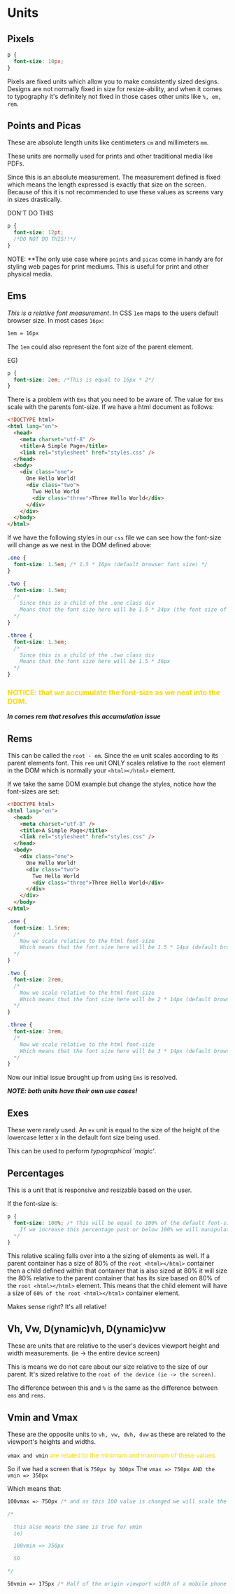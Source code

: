 # Units

## Pixels

```css
p {
  font-size: 10px;
}
```

Pixels are fixed units which allow you to make consistently sized designs. Designs are not normally fixed in size for resize-ability, and when it comes to typography it's definitely not fixed in those cases other units like `%, em, rem`.

## Points and Picas

These are absolute length units like centimeters `cm` and millimeters `mm`.

These units are normally used for prints and other traditional media like PDFs.

Since this is an absolute measurement. The measurement defined is fixed which means the length expressed is exactly that size on the screen. Because of this it is not recommended to use these values as screens vary in sizes drastically.

DON'T DO THIS

```css
p {
  font-size: 12pt;
  /*DO NOT DO THIS!!*/
}
```

NOTE: \*\*The only use case where `points` and `picas` come in handy are for styling web pages for print mediums. This is useful for print and other physical media.

## Ems

_This is a relative font measurement_. In CSS `1em` maps to the users default browser size. In most cases `16px`:

```css
1em = 16px
```

The `1em` could also represent the font size of the parent element.

EG)

```css
p {
  font-size: 2em; /*This is equal to 16px * 2*/
}
```

There is a problem with `Ems` that you need to be aware of. The value for `Ems` scale with the parents font-size. If we have a html document as follows:

```html
<!DOCTYPE html>
<html lang="en">
  <head>
    <meta charset="utf-8" />
    <title>A Simple Page</title>
    <link rel="stylesheet" href="styles.css" />
  </head>
  <body>
    <div class="one">
      One Hello World!
      <div class="two">
        Two Hello World
        <div class="three">Three Hello World</div>
      </div>
    </div>
  </body>
</html>
```

If we have the following styles in our `css` file we can see how the font-size will change as we nest in the DOM defined above:

```css
.one {
  font-size: 1.5em; /* 1.5 * 16px (default browser font size) */
}

.two {
  font-size: 1.5em;
  /* 
    Since this is a child of the .one class div
    Means that the font size here will be 1.5 * 24px (the font size of .one)
  */
}

.three {
  font-size: 1.5em;
  /* 
    Since this is a child of the .two class div
    Means that the font size here will be 1.5 * 36px
  */
}
```

### **<font color=gold>NOTICE: that we accumulate the font-size as we nest into the DOM.</font>**

**_In comes rem that resolves this accumulation issue_**

## Rems

This can be called the `root - em`. Since the `em` unit scales according to its parent elements font. This `rem` unit ONLY scales relative to the `root` element in the DOM which is normally your `<html></html>` element.

If we take the same DOM example but change the styles, notice how the font-sizes are set:

```html
<!DOCTYPE html>
<html lang="en">
  <head>
    <meta charset="utf-8" />
    <title>A Simple Page</title>
    <link rel="stylesheet" href="styles.css" />
  </head>
  <body>
    <div class="one">
      One Hello World!
      <div class="two">
        Two Hello World
        <div class="three">Three Hello World</div>
      </div>
    </div>
  </body>
</html>
```

```css
.one {
  font-size: 1.5rem;
  /* 
    Now we scale relative to the html font-size
    Which means that the font size here will be 1.5 * 14px (default browser or html set font-size)    
  */
}

.two {
  font-size: 2rem;
  /* 
    Now we scale relative to the html font-size
    Which means that the font size here will be 2 * 14px (default browser or html set font-size)
  */
}

.three {
  font-size: 3rem;
  /* 
    Now we scale relative to the html font-size
    Which means that the font size here will be 3 * 14px (default browser or html set font-size)
  */
}
```

Now our initial issue brought up from using `Ems` is resolved.

**_NOTE: both units have their own use cases!_**

## Exes

These were rarely used. An `ex` unit is equal to the size of the height of the lowercase letter x in the default font size being used.

This can be used to perform _typographical 'magic'_.

## Percentages

This is a unit that is responsive and resizable based on the user.

If the font-size is:

```css
p {
  font-size: 100%; /* This will be equal to 100% of the default font-size settings on the users browser. 
    If we increase this percentage past or below 100% we will manipulate the size of the text relatively
  */
}
```

This relative scaling falls over into a the sizing of elements as well. If a parent container has a size of 80% of the `root <html></html>` container then a child defined within that container that is also sized at 80% it will size the 80% relative to the parent container that has its size based on 80% of the `root <html></html>` element. This means that the child element will have a size of `60% of the root <html></html>` container element. 

Makes sense right? It's all relative! 

## Vh, Vw, D(ynamic)vh, D(ynamic)vw

These are units that are relative to the user's devices viewport height and width measurements. (ie -> the entire device screen)

This is means we do not care about our size relative to the size of our parent. It's sized relative to the `root of the device (ie -> the screen)`.

The difference between this and `%` is the same as the difference between `ems` and `rems`.

## Vmin and Vmax

These are the opposite units to `vh, vw, dvh, dvw` as these are related to the viewport's heights and widths.

`vmax and vmin` <font color=gold>are related to the minimum and maximum of these values.</font>

So if we had a screen that is `750px by 300px` The `vmax => 750px AND the vmin => 350px` 

Which means that:

```css
100vmax => 750px /* and as this 100 value is changed we will scale the pixel size as a result */

/*

  this also means the same is true for vmin
  ie)

  100vmin => 350px

  SO

*/

50vmin => 175px /* Half of the origin viewport width of a mobile phone for this example. */
```